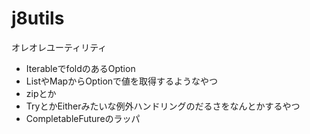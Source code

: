 # j8utils
オレオレユーティリティ

* IterableでfoldのあるOption
* ListやMapからOptionで値を取得するようなやつ
* zipとか
* TryとかEitherみたいな例外ハンドリングのだるさをなんとかするやつ
* CompletableFutureのラッパ
